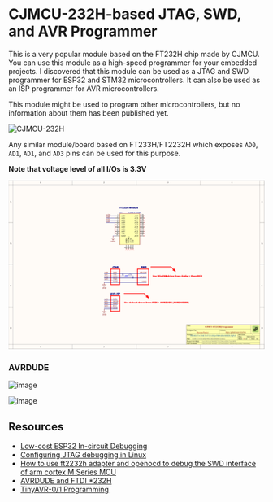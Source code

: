 # CJMCU-232H-based JTAG, SWD, and AVR Programmer

This is a very popular module based on the FT232H chip made by CJMCU.
You can use this module as a high-speed programmer for your embedded projects.
I discovered that this module can be used as a JTAG and SWD programmer for ESP32 and STM32 microcontrollers.
It can also be used as an ISP programmer for AVR microcontrollers.

This module might be used to program other microcontrollers, but no information about them has been published yet. 

![CJMCU-232H](https://user-images.githubusercontent.com/1549028/219136649-b83fe1e2-26ae-417c-9f38-46d55629f4f6.jpg)

Any similar module/board based on FT233H/FT2232H which exposes `AD0`, `AD1`, `AD1`, and `AD3` pins can be used for this purpose.

**Note that voltage level of all I/Os is 3.3V**

![](CJMCU-FT232HQ-PROGRAMMER.png)

### AVRDUDE

![image](https://github.com/m3y54m/cjmcu-ft232hq-programmer/assets/1549028/ef8a3db8-d489-4a2e-a0ee-c84775525ba1)

![image](https://github.com/m3y54m/cjmcu-ft232hq-programmer/assets/1549028/39646de2-7604-4e26-a589-cbb9ac1bc5b6)



## Resources

- [Low-cost ESP32 In-circuit Debugging](https://medium.com/@manuel.bl/low-cost-esp32-in-circuit-debugging-dbbee39e508b)
- [Configuring JTAG debugging in Linux](https://nodemcu.readthedocs.io/en/dev-esp32/debug/)
- [How to use ft2232h adapter and openocd to debug the SWD interface of arm cortex M Series MCU](https://chowdera.com/2021/03/20210330082313911m.html)
- [AVRDUDE and FTDI *232H](http://www.jdunman.com/ww/AmateurRadio/SDR/helix_air_net_au%20%20AVRDUDE%20and%20FTDI%20232H.htm)
- [TinyAVR-0/1 Programming](https://semjonov.de/docs/tips/avr/)
